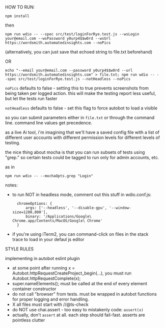 HOW TO RUN:


``npm install``

then


``npm run wdio -- --spec src/test/loginForRye.test.js --wsLogin your@email.com --wsPassword y0urp4$$w0rd --wsUrl https://wordsmith.automatedinsights.com --noPics``



(alternatively, you can just save that echoed string to file.txt beforehand)

OR


``echo "--email your@email.com --password y0urp4$$w0rd --url https://wordsmith.automatedinsights.com" > file.txt; npm run wdio -- --spec src/test/loginForRye.test.js --notHeadless --noPics``

``noPics`` defaults to false - setting this to true prevents screenshots from being taken per logged action.  this will make the testing report less useful, but let the tests run faster

``notHeadless`` defaults to false - set this flag to force autobot to load a visible

so you can submit parameters either in ``file.txt`` or through the command line.  command line values get precedence. 


as a live Ai tool, i'm imagining that we'll have a saved config file with a list of different user accounts with different permission levels for different levels of testing.

the nice thing about mocha is that you can run subsets of tests using "grep."  so certain tests could be tagged to run only for admin accounts, etc.  

as in 

``npm run wdio -- --mochaOpts.grep "Login"``

notes:

- to run NOT in headless mode, comment out this stuff in wdio.conf.js:

        chromeOptions: {
            args: ['--headless', '--disable-gpu', '--window-size=1280,800'],
            binary: '/Applications/Google\ Chrome.app/Contents/MacOS/Google\ Chrome'
        }

- if you're using iTerm2, you can command-click on files in the stack trace to load in your defaul js editor


STYLE RULES

implementing in autobot eslint plugin

*  at some point after running x = Autobot.httpRequestCreateProject_begin(...), you must run Autobot.httpRequestComplete(x);
*  super.nameElements(); must be called at the end of every element container constructor
*  do not call "browser" from tests.  must be wrapped in autobot functions for proper logging and error handling.
* X  all files must start with //@ts-check
*  do NOT use chai.assert - too easy to mistakenly code: `assert(x)`
*  actually, don't `assert` at all.  each step should fail-fast. asserts are pointless clutter

 